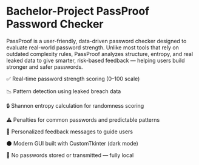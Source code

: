 # Bachelor-Project PassProof Password Checker
PassProof is a user-friendly, data-driven password checker designed to evaluate real-world password strength. Unlike most tools that rely on outdated complexity rules, PassProof analyzes structure, entropy, and real leaked data to give smarter, risk-based feedback — helping users build stronger and safer passwords.

✅ Real-time password strength scoring (0–100 scale)

📉 Pattern detection using leaked breach data

🔒 Shannon entropy calculation for randomness scoring

⚠️ Penalties for common passwords and predictable patterns

🧠 Personalized feedback messages to guide users

🌑 Modern GUI built with CustomTkinter (dark mode)

🛑 No passwords stored or transmitted — fully local
